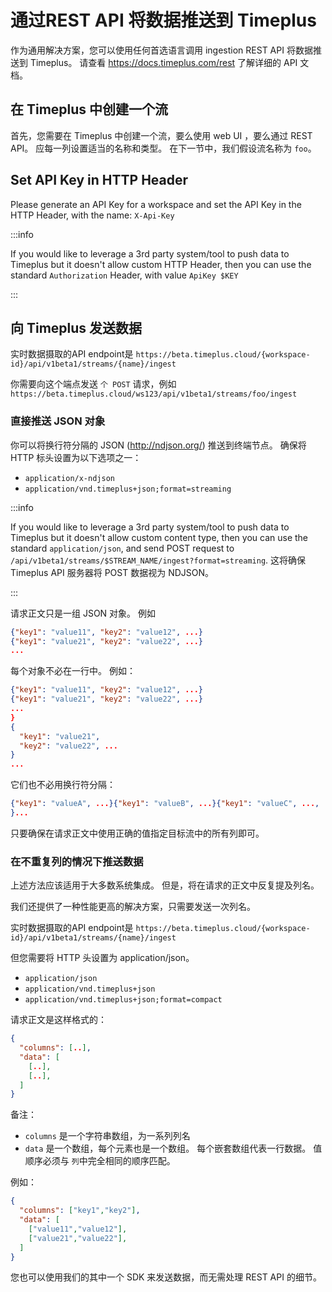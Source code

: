 # 通过REST API 将数据推送到 Timeplus

作为通用解决方案，您可以使用任何首选语言调用 ingestion REST API 将数据推送到 Timeplus。 请查看 https://docs.timeplus.com/rest 了解详细的 API 文档。

## 在 Timeplus 中创建一个流

首先，您需要在 Timeplus 中创建一个流，要么使用 web UI ，要么通过 REST API。 应每一列设置适当的名称和类型。 在下一节中，我们假设流名称为 `foo`。

## Set API Key in HTTP Header

Please generate an API Key for a workspace and set the API Key in the HTTP Header, with the name: `X-Api-Key`

:::info

If you would like to leverage a 3rd party system/tool to push data to Timeplus but it doesn't allow custom HTTP Header, then you can use the standard `Authorization` Header, with value `ApiKey $KEY`

:::

## 向 Timeplus 发送数据

实时数据摄取的API endpoint是 `https://beta.timeplus.cloud/{workspace-id}/api/v1beta1/streams/{name}/ingest`

你需要向这个端点发送 `个 POST` 请求，例如 `https://beta.timeplus.cloud/ws123/api/v1beta1/streams/foo/ingest`

### 直接推送 JSON 对象

你可以将换行符分隔的 JSON (http://ndjson.org/) 推送到终端节点。 确保将 HTTP 标头设置为以下选项之一：
* `application/x-ndjson`
* `application/vnd.timeplus+json;format=streaming`

:::info

If you would like to leverage a 3rd party system/tool to push data to Timeplus but it doesn't allow custom content type, then you can use the standard `application/json`, and send POST request to `/api/v1beta1/streams/$STREAM_NAME/ingest?format=streaming`. 这将确保 Timeplus API 服务器将 POST 数据视为 NDJSON。

:::

请求正文只是一组 JSON 对象。 例如

```json
{"key1": "value11", "key2": "value12", ...}
{"key1": "value21", "key2": "value22", ...}
...
```

每个对象不必在一行中。 例如：
```json
{"key1": "value11", "key2": "value12", ...}
{"key1": "value21", "key2": "value22", ...}
...
}
{
  "key1": "value21", 
  "key2": "value22", ...
}
...
```

它们也不必用换行符分隔：
```json
{"key1": "valueA", ...}{"key1": "valueB", ...}{"key1": "valueC", ...,
}...
```

只要确保在请求正文中使用正确的值指定目标流中的所有列即可。

### 在不重复列的情况下推送数据

上述方法应该适用于大多数系统集成。  但是，将在请求的正文中反复提及列名。

我们还提供了一种性能更高的解决方案，只需要发送一次列名。

实时数据摄取的API endpoint是 `https://beta.timeplus.cloud/{workspace-id}/api/v1beta1/streams/{name}/ingest`

但您需要将 HTTP 头设置为 application/json。

* `application/json`
* `application/vnd.timeplus+json`
* `application/vnd.timeplus+json;format=compact`

请求正文是这样格式的：
```json
{ 
  "columns": [..],
  "data": [ 
    [..],
    [..],
  ]
}
```

备注：
* `columns` 是一个字符串数组，为一系列列名
* `data` 是一个数组，每个元素也是一个数组。 每个嵌套数组代表一行数据。 值顺序必须与 `列`中完全相同的顺序匹配。

例如：
```json
{ 
  "columns": ["key1","key2"],
  "data": [ 
    ["value11","value12"],
    ["value21","value22"],
  ]
}

```

您也可以使用我们的其中一个 SDK 来发送数据，而无需处理 REST API 的细节。